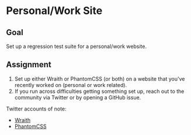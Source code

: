 # Personal/Work Site

## Goal
Set up a regression test suite for a personal/work website.

## Assignment
1. Set up either Wraith or PhantomCSS (or both) on a website that you've recently worked on (personal or work related). 
2. If you run across difficulties getting something set up, reach out to the community via Twitter or by opening a GitHub issue.

Twitter accounts of note:
- [Wraith](https://github.com/BBC-News/wraith#credits)
- [PhantomCSS](https://twitter.com/jamescryer)
